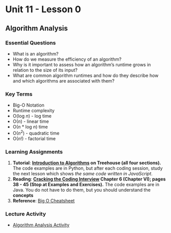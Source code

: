 # Unit 11 - Lesson 0
## Algorithm Analysis

### Essential Questions
* What is an algorithm?
* How do we measure the efficiency of an algorithm?
* Why is it important to assess how an algorithm’s runtime grows in relation to the size of its input?
* What are common algorithm runtimes and how do they describe how and which algorithms are associated with them?

### Key Terms
* Big-O Notation
* Runtime complexity
* O(log _n_) - log time
* O(_n_) - linear time
* O(_n_ * log _n_) time
* O(_n_<sup>2</sup>) - quadratic time
* O(_n_!) - factorial time

### Learning Assignments
1. **Tutorial**: **[Introduction to Algorithms](https://teamtreehouse.com/library/introduction-to-algorithms) on Treehouse (all four sections).** The code examples are in Python, but after each coding session, study the next lesson which shows _the same code written in JavaScript_. 
2. **Reading**: **[Cracking the Coding Interview](http://englishonlineclub.com/pdf/Cracking%20the%20Coding%20Interview%20-%20189%20Programming%20Questions%20and%20Solutions%20(6th%20Edition)%20[EnglishOnlineClub.com].pdf) Chapter 6 (Chapter VI); pages 38 - 45 (Stop at Examples and Exercises).** The code examples are in Java. You do not have to do them, but you should understand the **concepts**
3. **Reference**: [Big O Cheatsheet](https://www.bigocheatsheet.com/)

### Lecture Activity
* [Algorithm Analysis Activity](https://github.com/The-Marcy-Lab-School/se-unit-x-js/blob/master/lesson-0-big-o/algorithm_exploration_activity.md)
